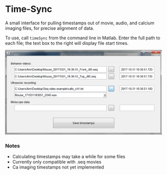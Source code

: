 # Time-Sync
A small interface for pulling timestamps out of movie, audio, and calcium imaging files, for precise alignment of data.

To use, call `timeSync` from the command line in Matlab. Enter the full path to each file; the text box to the right will display file start times.

<p align="center">
<img src=screenshot.png>
</p>

### Notes
- Calculating timestamps may take a while for some files
- Currently only compatible with .seq movies
- Ca imaging timestamps not yet implemented
